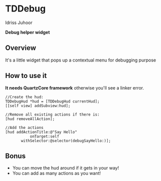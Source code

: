 TDDebug
=======

Idriss Juhoor

**Debug helper widget**

## Overview ##

It's a little widget that pops up a contextual menu for debugging purpose

## How to use it ##

**It needs QuartzCore framework** otherwise you'll see a linker error.

    //Create the hud:
    TDDebugHud *hud = [TDDebugHud currentHud];
    [[self view] addSubview:hud];
   
    //Remove all existing actions if there is:
    [hud removeAllAction];
    
    //Add the actions
    [hud addActionTitle:@"Say Hello"
               onTarget:self
           withSelector:@selector(debugSayHello:)];

## Bonus
- You can move the hud around if it gets in your way!
- You can add as many actions as you want!